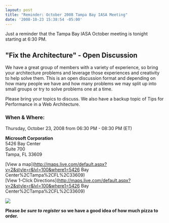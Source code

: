 ```yaml
---
layout: post
title: "Reminder: October 2008 Tampa Bay IASA Meeting"
date: '2008-10-23 15:38:54 -05:00'
---
```


Just a reminder that the Tampa Bay IASA October meeting is tonight starting at 6:30 PM. 

## "Fix the Architecture" - Open Discussion

We have a great group of members with a variety of experience, so bring your architecture problems and leverage those experiences and creativity to help solve them. This is an open discussion format and depending on how many people we have and how many problems we may split up into small groups or try to solve problems one at a time. 

Please bring your topics to discuss. We also have a backup topic of Tips for Performance in a Web Architecture. 

### When & Where:       
Thursday, October 23, 2008 from 06:30 PM - 08:30 PM (ET)       

**Microsoft Corporation**      
5426 Bay Center      
Suite 700      
Tampa, FL 33609      

[View a map](http://maps.live.com/default.aspx?v=2&style=r&lvl=100&where1=5426 Bay Center%2CTampa%2CFL%2C33609)       
[View 1-Click Directions](http://maps.live.com/default.aspx?v=2&style=r&lvl=100&where1=5426 Bay Center%2CTampa%2CFL%2C33609)

*****[![](http://www.eventbrite.com/img/button/register_blue.gif)](http://www.eventbrite.com/event/120455285/sdorman)*****

**Please _be sure to register_ so we have a good idea of how much pizza to order.**
 